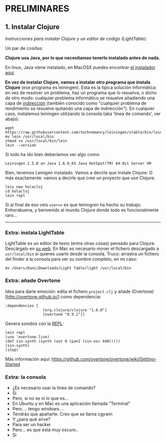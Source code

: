 
# PRELIMINARES


## 1. Instalar Clojure

*Instrucciones para instalar Clojure y un editor de código (LightTable).*

Un par de cosillas:

**Clojure usa Java, por lo que necesitamos tenerlo instalado antes de nada.**

En linux, Java viene instalado, en MacOSX puedes encontrar [el instalador aquí](http://www.oracle.com/technetwork/java/javase/downloads/jdk8-downloads-2133151.html).

**En vez de instalar Clojure, vamos a instalar otro programa que instala Clojure** (ese programa es leiningen). Esta es la típica solución informática: en vez de resolver un problema, haz un programa que lo resuelva, o dicho de otro modo: cualquier problema informático se resuelve añadiendo una capa de [indirección](http://es.wikipedia.org/wiki/Indirecci%C3%B3n) (también conocido como "cualquier problema de rendimiento se resuelve quitando una capa de indirección"). En cualquier caso, instalemos leiningen utilizando la consola (aka 'línea de comando', ver abajo):

```
wget https://raw.githubusercontent.com/technomancy/leiningen/stable/bin/lein
mv lein /usr/local/bin
chmod +x /usr/local/bin/lein
lein --version
```

Si todo ha ido bien deberíamos ver algo como:
```
Leiningen 2.5.0 on Java 1.6.0_65 Java HotSpot(TM) 64-Bit Server VM
```
Bien, tenemos Leinigen instalado. Vamos a decirle que instale Clojure. O más exactamente: vamos a decirle que cree un proyecto que use Clojure:

```
lein new holacloj
cd holacloj
lein repl
```

Si al final de eso veis ```user=>``` es que leiningren ha hecho su trabajo. Enhorabuena, y benvenidx al mundo Clojure donde todo es funcionalmente raro...

---

### Extra: instala LightTable

LightTable es un editor de texto (entre otras cosas) pensado para Clojure. Descárgalo en [su web](http://lighttable.com/). En Mac es necesario mover el fichero descargado a ```usr/local/bin``` si quieres usarlo desde la consola. Truco: arrastra un fichero del finder a la consola para ver su nombre completo, en mi caso:

```
mv /Users/Dani/Downloads/Light Table/light /usr/local/bin
```

### Extra: añade Overtone

Idea para darle emoción: edita el fichero ```project.clj``` y añade (Overtone)[http://overtone.github.io/] como dependencia:

```
:dependencies [
                 [org.clojure/clojure "1.6.0"]
                 [overtone "0.9.1"]]
```

Genera sonidos con la [REPL](http://en.wikipedia.org/wiki/Read%E2%80%93eval%E2%80%93print_loop):
```
lein repl
(use 'overtone.live)
(def sin-synth (synth (out 0 (pan2 (sin-osc 440)))))
(sin-synth)
(stop)
```

Más información aquí: https://github.com/overtone/overtone/wiki/Getting-Started

### Extra: la consola

- ¿Es necesario usar la línea de comando?
- Si
- Pero, si no se ni lo que es...
- En Ubuntu y en Mac es una aplicación llamada "Terminal"
- Pero.... tengo windows....
- Tendrás que apañarte. Creo que se llama cgywin
- Y ¿para qué sirve?
- Para ser un hacker
- Pero... es que está muy oscuro..
- Si
